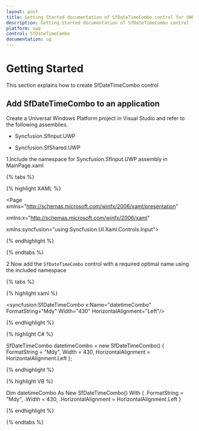 ```yaml
---
layout: post
title: Getting Started documentation of SfDateTimeCombo control for UWP
description: Getting Started documentation of SfDateTimeCombo control for UWP
platform: uwp
control: SfDateTimeCombo
documentation: ug
---
```


# Getting Started

This section explains how to create SfDateTimeCombo control

## Add SfDateTimeCombo to an application

Create a Universal Windows Platform project in Visual Studio and refer to the following assemblies.

* Syncfusion.SfInput.UWP

* Syncfusion.SfShared.UWP

1.Include the namespace for Syncfusion.SfInput.UWP assembly in MainPage.xaml
  
{% tabs %}

{% highlight XAML %}
 
<Page xmlns="http://schemas.microsoft.com/winfx/2006/xaml/presentation"

xmlns:x="http://schemas.microsoft.com/winfx/2006/xaml"

xmlns:syncfusion="using:Syncfusion.UI.Xaml.Controls.Input">

{% endhighlight %}

{% endtabs %}

 2.Now add the `SfDateTimeCombo` control with a required optimal name using the included namespace

{% tabs %}

{% highlight xaml %}
	
 <syncfusion:SfDateTimeCombo x:Name="datetimeCombo" FormatString="Mdy"  Width="430"  HorizontalAlignment="Left"/>
 
{% endhighlight %}

{% highlight C# %}
	
 SfDateTimeCombo datetimeCombo = new SfDateTimeCombo() { FormatString = "Mdy", Width = 430, HorizontalAlignment = HorizontalAlignment.Left };
 
{% endhighlight %}

{% highlight VB %}
	
Dim datetimeCombo As New SfDateTimeCombo() With {
	.FormatString = "Mdy",
	.Width = 430,
	.HorizontalAlignment = HorizontalAlignment.Left
}
 
{% endhighlight %}

{% endtabs %}